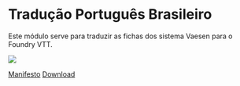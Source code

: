 # Tradução Português Brasileiro

Este módulo serve para traduzir as fichas dos sistema Vaesen para o Foundry VTT.

<img src="https://i.imgur.com/6xBffwD.png"></img>

<a href="https://github.com/mikedsousa/vaesen-pt-br/raw/main/vaesen-pt-br/module.json">Manifesto</a>
<a href="https://github.com/mikedsousa/vaesen-pt-br/raw/main/vaesen-pt-br.zip">Download</a>
